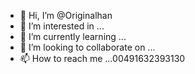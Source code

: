 - 👋 Hi, I’m @Originalhan
- 👀 I’m interested in ...
- 🌱 I’m currently learning ...
- 💞️ I’m looking to collaborate on ...
- 📫 How to reach me ...00491632393130

<!---
Originalhan/Originalhan is a ✨ special ✨ repository because its `README.md` (this file) appears on your GitHub profile.
You can click the Preview link to take a look at your changes.
--->
